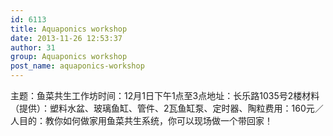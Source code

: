 ```yaml
---
id: 6113
title: Aquaponics workshop
date: 2013-11-26 12:53:37
author: 31
group: Aquaponics workshop
post_name: aquaponics-workshop
---
```


主题：鱼菜共生工作坊时间：12月1日下午1点至3点地址：长乐路1035号2楼材料（提供）：塑料水盆、玻璃鱼缸、管件、2瓦鱼缸泵、定时器、陶粒费用：160元／人目的：教你如何做家用鱼菜共生系统，你可以现场做一个带回家！